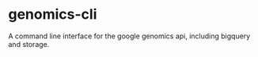 genomics-cli
============

A command line interface for the google genomics api, including bigquery and storage.
